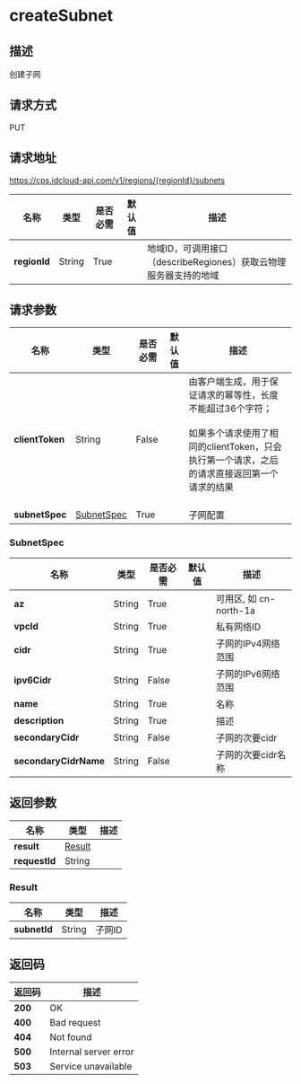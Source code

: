 # createSubnet


## 描述
创建子网

## 请求方式
PUT

## 请求地址
https://cps.jdcloud-api.com/v1/regions/{regionId}/subnets

|名称|类型|是否必需|默认值|描述|
|---|---|---|---|---|
|**regionId**|String|True| |地域ID，可调用接口（describeRegiones）获取云物理服务器支持的地域|

## 请求参数
|名称|类型|是否必需|默认值|描述|
|---|---|---|---|---|
|**clientToken**|String|False| |由客户端生成，用于保证请求的幂等性，长度不能超过36个字符；<br/><br>如果多个请求使用了相同的clientToken，只会执行第一个请求，之后的请求直接返回第一个请求的结果<br/><br>|
|**subnetSpec**|[SubnetSpec](createsubnet#subnetspec)|True| |子网配置|

### <div id="subnetspec">SubnetSpec</div>
|名称|类型|是否必需|默认值|描述|
|---|---|---|---|---|
|**az**|String|True| |可用区, 如 cn-north-1a|
|**vpcId**|String|True| |私有网络ID|
|**cidr**|String|True| |子网的IPv4网络范围|
|**ipv6Cidr**|String|False| |子网的IPv6网络范围|
|**name**|String|True| |名称|
|**description**|String|True| |描述|
|**secondaryCidr**|String|False| |子网的次要cidr|
|**secondaryCidrName**|String|False| |子网的次要cidr名称|

## 返回参数
|名称|类型|描述|
|---|---|---|
|**result**|[Result](createsubnet#result)| |
|**requestId**|String| |

### <div id="result">Result</div>
|名称|类型|描述|
|---|---|---|
|**subnetId**|String|子网ID|

## 返回码
|返回码|描述|
|---|---|
|**200**|OK|
|**400**|Bad request|
|**404**|Not found|
|**500**|Internal server error|
|**503**|Service unavailable|
